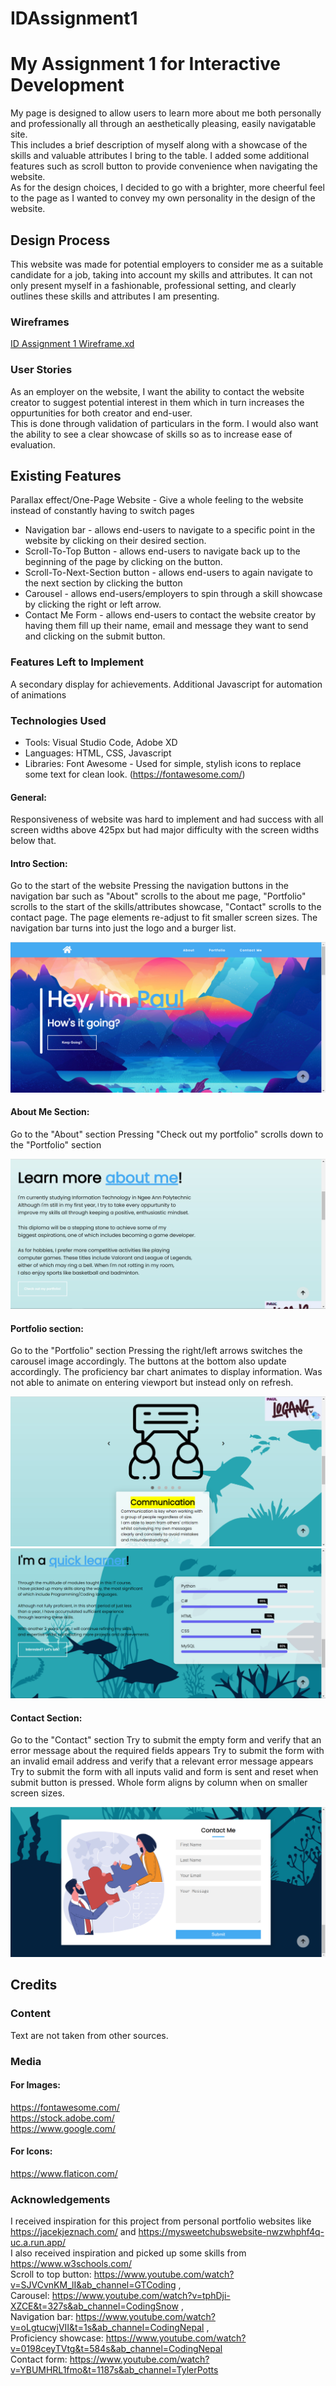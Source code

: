 # IDAssignment1
# My Assignment 1 for Interactive Development

My page is designed to allow users to learn more about me both personally and professionally all through an aesthetically pleasing, easily navigatable site. <br>This includes a brief description of myself along with a showcase of the skills and valuable attributes I bring to the table. I added some additional features such as scroll button to provide convenience when navigating the website. 
<br>As for the design choices, I decided to go with a brighter, more cheerful feel to the page as I wanted to convey my own personality in the design of the website.

## Design Process

This website was made for potential employers to consider me as a suitable candidate for a job, taking into account my skills and attributes. It can not only present myself in a fashionable, professional setting, and clearly outlines these skills and attributes I am presenting.

### Wireframes
[ID Assignment 1 Wireframe.xd]()

### User Stories

As an employer on the website, I want the ability to contact the website creator to suggest potential interest in them which in turn increases the oppurtunities for both creator and end-user. <br>This is done through validation of particulars in the form. I would also want the ability to see a clear showcase of skills so as to increase ease of evaluation.

## Existing Features
Parallax effect/One-Page Website - Give a whole feeling to the website instead of constantly having to switch pages
- Navigation bar - allows end-users to navigate to a specific point in the website by clicking on their desired section.
- Scroll-To-Top Button - allows end-users to navigate back up to the beginning of the page by clicking on the button.
- Scroll-To-Next-Section button - allows end-users to again navigate to the next section by clicking the button
- Carousel - allows end-users/employers to spin through a skill showcase by clicking the right or left arrow.
- Contact Me Form - allows end-users to contact the website creator by having them fill up their name, email and message they want to send and clicking on the submit button.

### Features Left to Implement
A secondary display for achievements.
Additional Javascript for automation of animations

### Technologies Used
- Tools: Visual Studio Code, Adobe XD
- Languages: HTML, CSS, Javascript
- Libraries: Font Awesome - Used for simple, stylish icons to       replace some text for clean look. (https://fontawesome.com/)


#### General:
Responsiveness of website was hard to implement and had success with all screen widths above 425px but had major difficulty with the screen widths below that.

#### Intro Section:
Go to the start of the website
Pressing the navigation buttons in the navigation bar such as "About" scrolls to the about me page, "Portfolio" scrolls to the start of the skills/attributes showcase, "Contact" scrolls to the contact page.
The page elements re-adjust to fit smaller screen sizes. The navigation bar turns into just the logo and a burger list.

![Page1Preview](img/page1.png)

#### About Me Section:
Go to the "About" section
Pressing "Check out my portfolio" scrolls down to the "Portfolio" section

![Page2Preview](img/page2.png)

#### Portfolio section:
Go to the "Portfolio" section
Pressing the right/left arrows switches the carousel image accordingly.
The buttons at the bottom also update accordingly.
The proficiency bar chart animates to display information. Was not able to animate on entering viewport but instead only on refresh.

![Page3Preview](img/page3.png)
![Page4Preview](img/page4.png)

#### Contact Section:
Go to the "Contact" section
Try to submit the empty form and verify that an error message about the required fields appears
Try to submit the form with an invalid email address and verify that a relevant error message appears
Try to submit the form with all inputs valid and form is sent and reset when submit button is pressed.
Whole form aligns by column when on smaller screen sizes.

![Page5Preview](img/page5.png)

## Credits

### Content
Text are not taken from other sources.

### Media
#### For Images:
https://fontawesome.com/
<br>https://stock.adobe.com/
<br>https://www.google.com/
#### For Icons: 
https://www.flaticon.com/ 

### Acknowledgements
I received inspiration for this project from personal portfolio websites like https://jacekjeznach.com/ and https://mysweetchubswebsite-nwzwhphf4q-uc.a.run.app/
<br>I also received inspiration and picked up some skills from 
https://www.w3schools.com/
<br>Scroll to top button: https://www.youtube.com/watch?v=SJVCvnKM_lI&ab_channel=GTCoding , 
<br>Carousel: https://www.youtube.com/watch?v=tphDji-XZCE&t=327s&ab_channel=CodingSnow ,
<br>Navigation bar: https://www.youtube.com/watch?v=oLgtucwjVII&t=1s&ab_channel=CodingNepal ,
<br>Proficiency showcase: https://www.youtube.com/watch?v=0198ceyTVtg&t=584s&ab_channel=CodingNepal
<br>Contact form: https://www.youtube.com/watch?v=YBUMHRL1fmo&t=1187s&ab_channel=TylerPotts
